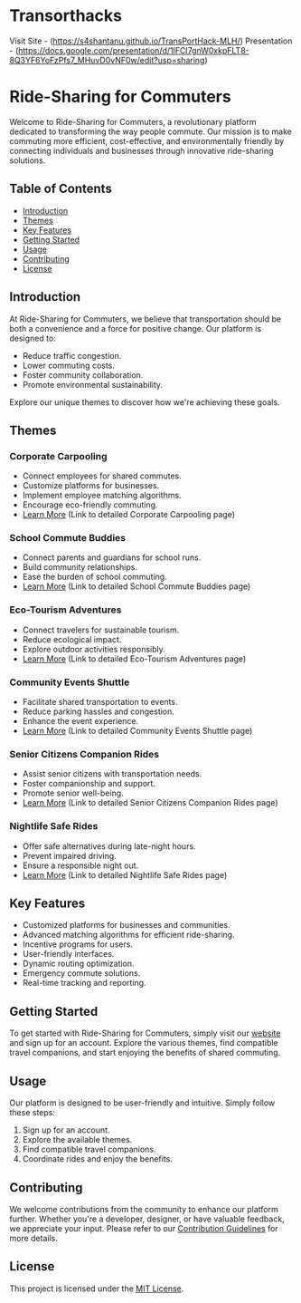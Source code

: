 # Transorthacks
Visit Site - (https://s4shantanu.github.io/TransPortHack-MLH/)
Presentation - (https://docs.google.com/presentation/d/1lFCI7gnW0xkpFLT8-8Q3YF6YoFzPfs7_MHuvD0vNF0w/edit?usp=sharing)
# Ride-Sharing for Commuters

Welcome to Ride-Sharing for Commuters, a revolutionary platform dedicated to transforming the way people commute. Our mission is to make commuting more efficient, cost-effective, and environmentally friendly by connecting individuals and businesses through innovative ride-sharing solutions.

## Table of Contents

- [Introduction](#introduction)
- [Themes](#themes)
- [Key Features](#key-features)
- [Getting Started](#getting-started)
- [Usage](#usage)
- [Contributing](#contributing)
- [License](#license)

## Introduction

At Ride-Sharing for Commuters, we believe that transportation should be both a convenience and a force for positive change. Our platform is designed to:

- Reduce traffic congestion.
- Lower commuting costs.
- Foster community collaboration.
- Promote environmental sustainability.

Explore our unique themes to discover how we're achieving these goals.

## Themes

### Corporate Carpooling

- Connect employees for shared commutes.
- Customize platforms for businesses.
- Implement employee matching algorithms.
- Encourage eco-friendly commuting.
- [Learn More](#) (Link to detailed Corporate Carpooling page)

### School Commute Buddies

- Connect parents and guardians for school runs.
- Build community relationships.
- Ease the burden of school commuting.
- [Learn More](#) (Link to detailed School Commute Buddies page)

### Eco-Tourism Adventures

- Connect travelers for sustainable tourism.
- Reduce ecological impact.
- Explore outdoor activities responsibly.
- [Learn More](#) (Link to detailed Eco-Tourism Adventures page)

### Community Events Shuttle

- Facilitate shared transportation to events.
- Reduce parking hassles and congestion.
- Enhance the event experience.
- [Learn More](#) (Link to detailed Community Events Shuttle page)

### Senior Citizens Companion Rides

- Assist senior citizens with transportation needs.
- Foster companionship and support.
- Promote senior well-being.
- [Learn More](#) (Link to detailed Senior Citizens Companion Rides page)

### Nightlife Safe Rides

- Offer safe alternatives during late-night hours.
- Prevent impaired driving.
- Ensure a responsible night out.
- [Learn More](#) (Link to detailed Nightlife Safe Rides page)

## Key Features

- Customized platforms for businesses and communities.
- Advanced matching algorithms for efficient ride-sharing.
- Incentive programs for users.
- User-friendly interfaces.
- Dynamic routing optimization.
- Emergency commute solutions.
- Real-time tracking and reporting.

## Getting Started

To get started with Ride-Sharing for Commuters, simply visit our [website](#) and sign up for an account. Explore the various themes, find compatible travel companions, and start enjoying the benefits of shared commuting.

## Usage

Our platform is designed to be user-friendly and intuitive. Simply follow these steps:

1. Sign up for an account.
2. Explore the available themes.
3. Find compatible travel companions.
4. Coordinate rides and enjoy the benefits.

## Contributing

We welcome contributions from the community to enhance our platform further. Whether you're a developer, designer, or have valuable feedback, we appreciate your input. Please refer to our [Contribution Guidelines](CONTRIBUTING.md) for more details.

## License

This project is licensed under the [MIT License](LICENSE).
